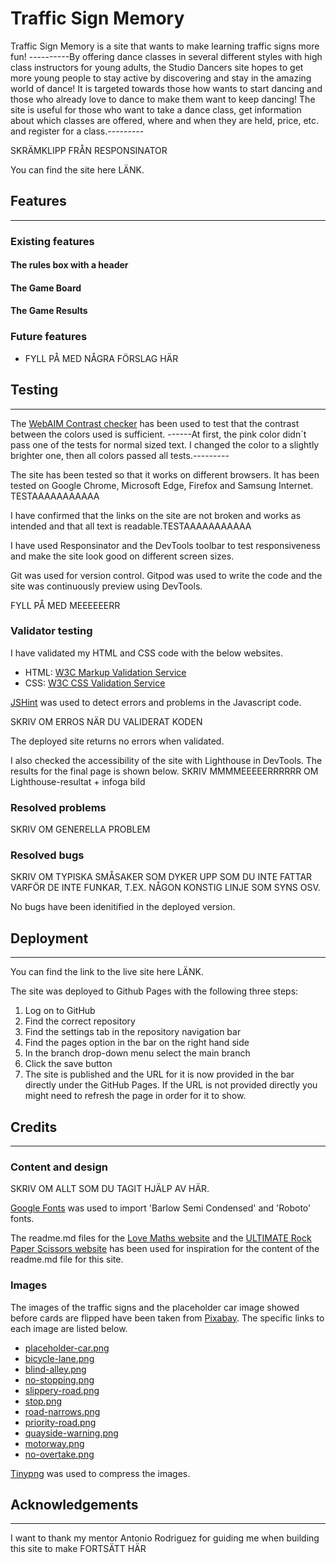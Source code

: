 # **Traffic Sign Memory**

Traffic Sign Memory is a site that wants to make learning traffic signs more fun! ----------By offering dance classes in several different styles with high class instructors for young adults, the Studio Dancers site hopes to get more young people to stay active by discovering and stay in the amazing world of dance! It is targeted towards those how wants to start dancing and those who already love to dance to make them want to keep dancing! The site is useful for those who want to take a dance class, get information about which classes are offered, where and when they are held, price, etc. and register for a class.---------

SKRÄMKLIPP FRÅN RESPONSINATOR

You can find the site here LÄNK.

## **Features**
***

### **Existing features**

#### **The rules box with a header**

#### **The Game Board**

#### **The Game Results**

### **Future features**

- FYLL PÅ MED NÅGRA FÖRSLAG HÄR

## **Testing**
***

The [WebAIM Contrast checker](https://webaim.org/resources/contrastchecker/) has been used to test that the contrast between the colors used is sufficient. ------At first, the pink color didn´t pass one of the tests for normal sized text. I changed the color to a slightly brighter one, then all colors passed all tests.---------

The site has been tested so that it works on different browsers. It has been tested on Google Chrome, Microsoft Edge, Firefox and Samsung Internet. TESTAAAAAAAAAAA

I have confirmed that the links on the site are not broken and works as intended and that all text is readable.TESTAAAAAAAAAAA

I have used Responsinator and the DevTools toolbar to test responsiveness and make the site look good on different screen sizes.

Git was used for version control. Gitpod was used to write the code and the site was continuously preview using DevTools.

FYLL PÅ MED MEEEEEERR

### **Validator testing**

I have validated my HTML and CSS code with the below websites.

- HTML: [W3C Markup Validation Service](https://validator.w3.org/#validate_by_input)
- CSS: [W3C CSS Validation Service](https://jigsaw.w3.org/css-validator/#validate_by_input)

[JSHint](https://jshint.com/) was used to detect errors and problems in the Javascript code.

SKRIV OM ERROS NÄR DU VALIDERAT KODEN

The deployed site returns no errors when validated.

I also checked the accessibility of the site with Lighthouse in DevTools. The results for the final page is shown below.
SKRIV MMMMEEEEERRRRRR OM Lighthouse-resultat + infoga bild


### **Resolved problems**

SKRIV OM GENERELLA PROBLEM

### **Resolved bugs**

SKRIV OM TYPISKA SMÅSAKER SOM DYKER UPP SOM DU INTE FATTAR VARFÖR DE INTE FUNKAR, T.EX. NÅGON KONSTIG LINJE SOM SYNS OSV.

No bugs have been idenitified in the deployed version.

## **Deployment**
***

You can find the link to the live site here LÄNK.

The site was deployed to Github Pages with the following three steps:

1. Log on to GitHub
2. Find the correct repository
3. Find the settings tab in the repository navigation bar
4. Find the pages option in the bar on the right hand side
5. In the branch drop-down menu select the main branch
6. Click the save button
7. The site is published and the URL for it is now provided in the bar directly under the GitHub Pages. If the URL is not provided directly you might need to refresh the page in order for it to show.

## **Credits**
***

### **Content and design**


SKRIV OM ALLT SOM DU TAGIT HJÄLP AV HÄR.



[Google Fonts](https://fonts.google.com/) was used to import 'Barlow Semi Condensed' and 'Roboto' fonts.

The readme.md files for the [Love Maths website](https://github.com/Code-Institute-Solutions/readme-love-maths/blob/master/README.md) and the [ULTIMATE Rock Paper Scissors website](https://learn.codeinstitute.net/courses/course-v1:CodeInstitute+JSE_PAGPPF+2021_Q2/courseware/30137de05cd847d1a6b6d2c7338c4655/c3bd296fe9d643af86e76e830e1470dd/) has been used for inspiration for the content of the readme.md file for this site.

### **Images**

The images of the traffic signs and the placeholder car image showed before cards are flipped have been taken from [Pixabay](https://pixabay.com/). The specific links to each image are listed below.

- [placeholder-car.png](https://pixabay.com/vectors/auto-automobile-truck-car-2071876/)
- [bicycle-lane.png](https://pixabay.com/vectors/bicycle-lane-bicycle-cycling-sign-160714/) 
- [blind-alley.png](https://pixabay.com/illustrations/traffic-sign-traffic-signs-sign-6727/)
- [no-stopping.png](https://pixabay.com/vectors/no-stopping-traffic-sign-sign-160697/)
- [slippery-road.png](https://pixabay.com/vectors/traffic-sign-sign-slippery-road-160656/)
- [stop.png](https://pixabay.com/illustrations/traffic-sign-traffic-signs-sign-6627/)
- [road-narrows.png](https://pixabay.com/vectors/road-narrows-on-both-sides-160655/)
- [priority-road.png](https://pixabay.com/vectors/priority-road-traffic-sign-sign-160677/)
- [quayside-warning.png](https://pixabay.com/vectors/triangle-warning-sign-traffic-sign-30522/)
- [motorway.png](https://pixabay.com/illustrations/traffic-sign-traffic-signs-sign-6720/)
- [no-overtake.png](https://pixabay.com/vectors/no-overtaking-by-lorries-traffic-sign-160692/)

[Tinypng](https://tinypng.com/) was used to compress the images.

## **Acknowledgements**
***
I want to thank my mentor Antonio Rodriguez for guiding me when building this site to make 
 FORTSÄTT HÄR
